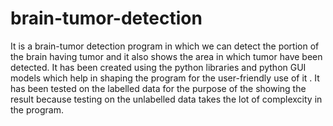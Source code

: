 # brain-tumor-detection

It is a brain-tumor detection program in which we can detect the portion of the brain having tumor and it also shows the area in which tumor have been detected.
It has been created using the python libraries and python GUI models which help in shaping the program for the user-friendly use of it .
It has been tested on the labelled data for the purpose of the showing the result because testing on the unlabelled data takes the lot of complexcity in the program.
